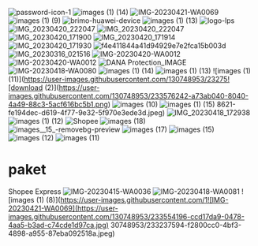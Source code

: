 ![password-icon-1](https://user-images.githubusercontent.com/130748953/233577165-0d482669-97c1-44d3-8b1f-7bd646ba5226.jpg)
![images (1) (14)](https://user-images.githubusercontent.com/130748953/233559579-b4a8f996-34bd-4fc0-84d1-03ef778d903e.jpeg)
![IMG-20230421-WA0069](https://user-images.githubusercontent.com/130748953/233556849-eeebbdc8-f9dd-4c60-ab67-9d6117b8c0d8.jpg)
![images (1) (9)](https://user-images.githubusercontent.com/130748953/233554478-ee8ce156-9e59-41b6-b852-27e9ff80c85a.jpeg)
![brimo-huawei-device](https://user-images.githubusercontent.com/130748953/233554515-3f510cf8-44cf-4fb5-8a17-bf45a80b2427.jpeg)
![images (1) (13)](https://user-images.githubusercontent.com/130748953/233554813-4b4ed6a3-114c-4921-9882-dbb9d89caf21.jpeg)
![logo-lps](https://user-images.githubusercontent.com/130748953/233416430-64cc41f1-6176-41f9-a171-6699ca377ccb.png)
![IMG_20230420_222047](https://user-images.githubusercontent.com/130748953/233413030-96c58725-b4d1-4e2e-bd7f-71af72ab139b.jpg)
![IMG_20230420_222047](https://user-images.githubusercontent.com/130748953/233413126-ae4d026e-722d-434b-b367-7188624b816e.jpg)
![IMG_20230420_171900](https://user-images.githubusercontent.com/130748953/233408880-bda007bc-1729-4494-aecf-dd3a55cf6d5d.jpg)
![IMG_20230420_171914](https://user-images.githubusercontent.com/130748953/233408900-2a18f5cd-ca92-4e25-900c-0c646dd5a388.jpg)
![IMG_20230420_171930](https://user-images.githubusercontent.com/130748953/233408917-726a959b-16c2-43d1-bd48-fa2d5599b1c3.jpg)
![f4e411844a41d94929e7e2fca15b003d](https://user-images.githubusercontent.com/130748953/233396003-3a5f8fae-7d65-4697-86f2-f02311500643.jpg)
![IMG_20230316_021516](https://user-images.githubusercontent.com/130748953/233396092-c484e14d-b69d-4801-ac37-7cb9839f7158.jpg)
![IMG-20230420-WA0012](https://user-images.githubusercontent.com/130748953/233237495-080bcb59-c137-4c1e-9b4f-66b59b2da6cc.jpg)
![IMG-20230420-WA0012](https://user-images.githubusercontent.com/130748953/233237569-f67009de-acbb-49da-9dcf-4af8348cb540.jpg)
![DANA Protection_IMAGE](https://user-images.githubusercontent.com/130748953/232966563-89616dad-2af8-4c0a-9cdf-83786a5008f4.jpg)
![IMG-20230418-WA0080](https://user-images.githubusercontent.com/130748953/232762415-d59a2dab-260a-4518-8b1e-02a20cbb9498.jpg)
![images (1) (14)](https://user-images.githubusercontent.com/130748953/232761104-485b2383-9ae0-4474-ba7e-5e0043bacbce.jpeg)
![images (1) (13)](https://user-images.githubusercontent.com/130748953/232760404-58763da1-60f9-433a-8580-05e673e0cb5c.jpeg)
![images (1) (11)](https://user-images.githubusercontent.com/130748953/23275![download (2)](https://user-images.githubusercontent.com/130748953/233576242-a73ab040-8040-4a49-88c3-5acf616bc5b1.png)
![images (10)](https://user-images.githubusercontent.com/130748953/233576247-833657fd-c2eb-487a-9eee-7bd992aac4b8.png)
![images (1) (15)](https://user-images.githubusercontent.com/130748953/233576253-69f601f6-b328-4cf8-841f-35ed74384742.jpeg)
8621-fe194dec-d619-4f77-9e32-5f970e3ede3d.jpeg)
![IMG_20230418_172938](https://user-images.githubusercontent.com/130748953/232758628-c3fc45a8-2041-4f34-b111-4158603ebb74.jpg)
![images (1) (12)](https://user-images.githubusercontent.com/130748953/232758635-1e39c288-6f42-4422-be79-f8fbaa33ab03.jpeg)
![Shopee](https://user-images.githubusercontent.com/130748953/232234725-b1611217-21bf-48c6-adb6-580dddb95048.png)
![images (18)](https://user-images.githubusercontent.com/130748953/232234757-c4cbf3a2-dd72-465c-a889-345db33f7f97.jpeg)
![images__15_-removebg-preview](https://user-images.githubusercontent.com/130748953/232234784-c3faa454-fd50-4fd3-9ca7-a0e6dc32201a.png)
![images (17)](https://user-images.githubusercontent.com/130748953/232234790-eeb8aa69-72e6-49fe-9c3f-f5c16f8d623b.jpeg)
![images (15)](https://user-images.githubusercontent.com/130748953/232234794-e4918834-6f5e-4822-9f61-53de0fe3626e.jpeg)
![images (12)](https://user-images.githubusercontent.com/130748953/232234796-a89e09bb-9a3e-4236-beef-4c25c69bbb3b.jpeg)
![images (11)](https://user-images.githubusercontent.com/130748953/233576221-b7a90cac-3f7c-4e93-bef7-0f70fd4cb967.png)

# paket
Shopee Express 
![IMG-20230415-WA0036](https://user-images.githubusercontent.com/130748953/232235345-3fc9c37c-55a0-45f3-b22c-bcef8dce025a.jpg)
![IMG-20230418-WA0081](https://user-images.githubusercontent.com/130748953/232763752-5f2d162a-001c-46d5-b65f-2a25da0b7c3c.jpg)
![images (1) (8)](https://user-images.githubusercontent.com/1![IMG-20230421-WA0069](https://user-images.githubusercontent.com/130748953/233554196-ccd17da9-0478-4aa5-b3ad-c74cde1d97ca.jpg)
30748953/233237594-f2800cc0-4bf3-4898-a955-87eba092518a.jpeg)
